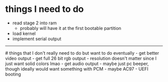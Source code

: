 # things I need to do
 - read stage 2 into ram
	- probably will have it at the first bootable partition
 - load kernel
 - implement serial output
<hr>
# things that I don't really need to do but want to do eventually
 - get better video output
	- get full 26 bit rgb output
	- resolution doesn't matter since I just want solid colors lmao
 - get audio output
	- maybe just pc beeper, though ideally would want something with PCM
	- maybe AC97
 - UEFI booting
